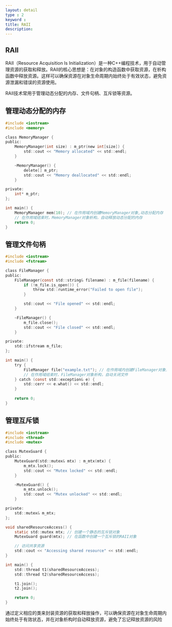 ```yaml
---
layout: detail
type : 2
keyword :     
title: RAII
description: 
---
```


## RAII

RAII（Resource Acquisition Is Initialization）是一种C++编程技术，用于自动管理资源的获取和释放。RAII的核心思想是：在对象的构造函数中获取资源，在析构函数中释放资源。这样可以确保资源在对象生命周期内始终处于有效状态，避免资源泄漏和错误的资源使用。

RAII技术常用于管理动态分配的内存、文件句柄、互斥锁等资源。

## 管理动态分配的内存

```c
#include <iostream>
#include <memory>

class MemoryManager {
public:
    MemoryManager(int size) : m_ptr(new int[size]) {
        std::cout << "Memory allocated" << std::endl;
    }

    ~MemoryManager() {
        delete[] m_ptr;
        std::cout << "Memory deallocated" << std::endl;
    }

private:
    int* m_ptr;
};

int main() {
    MemoryManager mem(10); // 在作用域内创建MemoryManager对象,动态分配内存
    // 在作用域结束时，MemoryManager对象析构，自动释放动态分配的内存
    return 0;
}
```

## 管理文件句柄
```c
#include <iostream>
#include <fstream>

class FileManager {
public:
    FileManager(const std::string& filename) : m_file(filename) {
        if (!m_file.is_open()) {
            throw std::runtime_error("Failed to open file");
        }

        std::cout << "File opened" << std::endl;
    }

    ~FileManager() {
        m_file.close();
        std::cout << "File closed" << std::endl;
    }

private:
    std::ifstream m_file;
};

int main() {
    try {
        FileManager file("example.txt"); // 在作用域内创建FileManager对象，打开文件
        // 在作用域结束时，FileManager对象析构，自动关闭文件
    } catch (const std::exception& e) {
        std::cerr << e.what() << std::endl;
    }
    
    return 0;
}
```

## 管理互斥锁
```c
#include <iostream>
#include <thread>
#include <mutex>

class MutexGuard {
public:
    MutexGuard(std::mutex& mtx) : m_mtx(mtx) {
        m_mtx.lock();
        std::cout << "Mutex locked" << std::endl;
    }

    ~MutexGuard() {
        m_mtx.unlock();
        std::cout << "Mutex unlocked" << std::endl;
    }

private:
    std::mutex& m_mtx;
};

void sharedResourceAccess() {
    static std::mutex mtx; // 创建一个静态的互斥锁对象
    MutexGuard guard(mtx); // 在函数中创建一个互斥锁的RAII对象

    // 访问共享资源
    std::cout << "Accessing shared resource" << std::endl;
}

int main() {
    std::thread t1(sharedResourceAccess);
    std::thread t2(sharedResourceAccess);

    t1.join();
    t2.join();

    return 0;
}
```

通过定义相应的类来封装资源的获取和释放操作，可以确保资源在对象生命周期内始终处于有效状态，并在对象析构时自动释放资源，避免了忘记释放资源的风险
